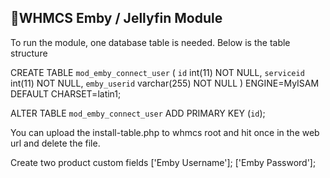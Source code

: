 🔶WHMCS Emby / Jellyfin Module
----------------------------

To run the module, one database table is needed.
Below is the table structure

CREATE TABLE `mod_emby_connect_user` (
  `id` int(11) NOT NULL,
  `serviceid` int(11) NOT NULL,
  `emby_userid` varchar(255) NOT NULL
) ENGINE=MyISAM DEFAULT CHARSET=latin1;

ALTER TABLE `mod_emby_connect_user`
  ADD PRIMARY KEY (`id`);

You can upload the install-table.php to whmcs root and hit once in the web url and delete the file.


Create two product custom fields
['Emby Username'];
['Emby Password'];
